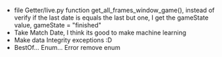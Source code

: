 * file Getter/live.py function get_all_frames_window_game(), instead of verify if the last date is equals the last but one, I get the gameState value, gameState = "finished"
* Take Match Date, I think its good to make machine learning
* Make data Integrity exceptions :D
* BestOf... Enum... Error remove enum